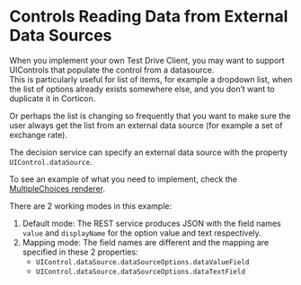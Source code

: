 # Controls Reading Data from External Data Sources

When you implement your own Test Drive Client, you may want to support UIControls that populate the control from a datasource.  
This is particularly useful for list of items, for example a dropdown list, when the list of options already exists somewhere else, and you don’t want to duplicate it in Corticon.

Or perhaps the list is changing so frequently that you want to make sure the user always get the list from an external data source (for example a set of exchange rate).

The decision service can specify an external data source with the property `UIControl.dataSource`.

To see an example of what you need to implement, check the [MultipleChoices renderer](https://github.com/corticon/corticon.js-samples/blob/master/DynamicForms/CSC/clientSideComponent/dynForm/uiControlsRenderers.js).

There are 2 working modes in this example:
1. Default mode: The REST service produces JSON with the field names `value` and `displayName` for the option value and text respectively.
2. Mapping mode: The field names are different and the mapping are specified in these 2 properties:
      * `UIControl.dataSource.dataSourceOptions.dataValueField`
      * `UIControl.dataSource.dataSourceOptions.dataTextField`
      
